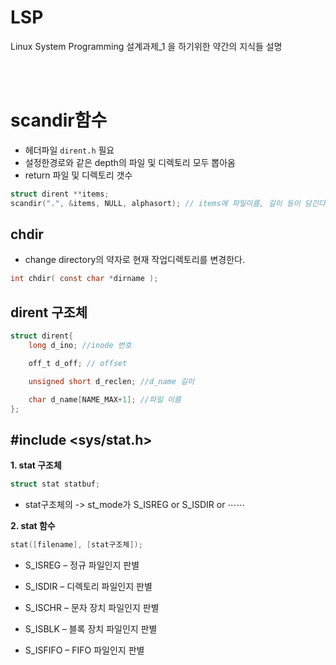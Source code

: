 # LSP

Linux System Programming 설계과제_1 을 하기위한 약간의 지식들 설명


<br><br>
# scandir함수
- 헤더파일 `dirent.h` 필요
- 설정한경로와 같은 depth의 파일 및 디렉토리 모두 뽑아옴
- return 파일 및 디렉토리 갯수
```c
struct dirent **items;
scandir(".", &items, NULL, alphasort); // items에 파일이름, 길이 등이 담긴다
```

## chdir
- change directory의 약자로 현재 작업디렉토리를 변경한다.
```c
int chdir( const char *dirname );
```

## dirent 구조체

```c
struct dirent{
	long d_ino; //inode 번호

	off_t d_off; // offset

	unsigned short d_reclen; //d_name 길이

	char d_name[NAME_MAX+1]; //파일 이름
};
```

## \#include <sys/stat.h>

**1. stat 구조체**

```c
struct stat statbuf;
```
  - stat구조체의 -> st_mode가 S_ISREG or S_ISDIR or ⋯⋯

**2. stat 함수**
```c
stat([filename], [stat구조체]);
```

- S_ISREG – 정규 파일인지 판별

- S_ISDIR – 디렉토리 파일인지 판별

- S_ISCHR – 문자 장치 파일인지 판별

- S_ISBLK – 블록 장치 파일인지 판별

- S_ISFIFO – FIFO 파일인지 판별
